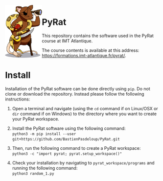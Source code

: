 <!-- ##################################################################################################################################################### -->
<!-- ######################################################################## INFO ####################################################################### -->
<!-- ##################################################################################################################################################### -->

<!--
    This file contains the public text that appears on the PyRat GitHub repository.
    It contains a short description and installation details.
-->

<!-- ##################################################################################################################################################### -->
<!-- ###################################################################### CONTENTS ##################################################################### -->
<!-- ##################################################################################################################################################### -->

<img align="left" width="120px" src="pyrat/gui/drawings/pyrat.png" />

# PyRat

This repository contains the software used in the PyRat course at IMT Atlantique.

The course contents is available at this address:<br />https://formations.imt-atlantique.fr/pyrat/.

# Install

Installation of the PyRat software can be done directly using `pip`. Do not clone or download the repository. Instead please follow the following instructions:

1) Open a terminal and navigate (using the `cd` command if on Linux/OSX or `dir` command if on Windows) to the directory where you want to create your PyRat workspace.

2) Install the PyRat software using the following command:<br />`python3 -m pip install --user git+https://github.com/BastienPasdeloup/PyRat.git`

3) Then, run the following command to create a PyRat workspace:<br />`python3 -c "import pyrat; pyrat.setup_workspace()"`

4) Check your installation by navigating to `pyrat_workspace/programs` and running the following command:<br />`python3 random_1.py`

<!-- ##################################################################################################################################################### -->
<!-- ##################################################################################################################################################### -->
